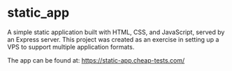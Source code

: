 # static_app

A simple static application built with HTML, CSS, and JavaScript, served by an Express server. This project was created as an exercise in setting up a VPS to support multiple application formats.

The app can be found at:
https://static-app.cheap-tests.com/
